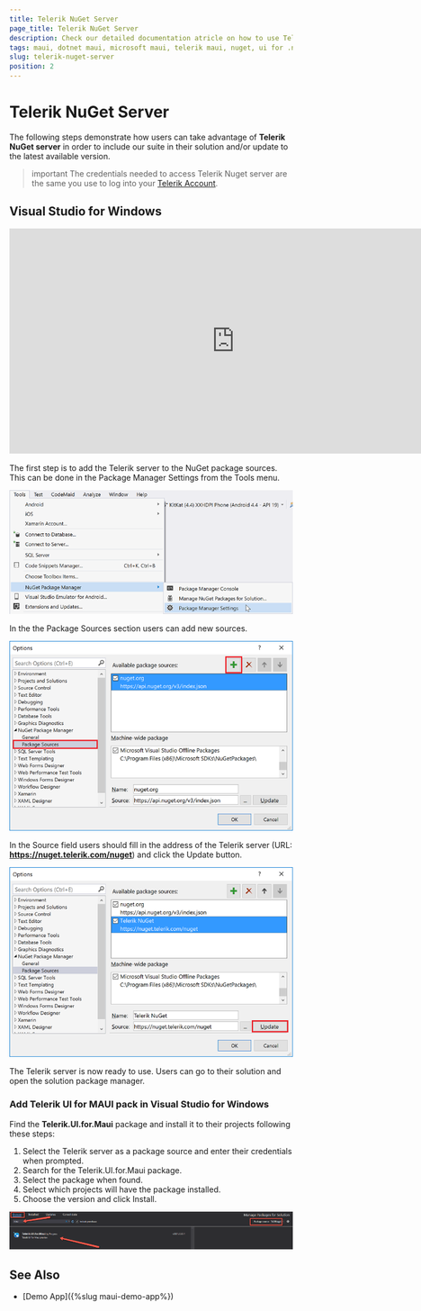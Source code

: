 ```yaml
---
title: Telerik NuGet Server
page_title: Telerik NuGet Server
description: Check our detailed documentation atricle on how to use Telerik UI for MAUI NuGet package.
tags: maui, dotnet maui, microsoft maui, telerik maui, nuget, ui for .net maui
slug: telerik-nuget-server
position: 2
---
```


# Telerik NuGet Server

The following steps demonstrate how users can take advantage of **Telerik NuGet server** in order to include our suite in their solution and/or update to the latest available version.

>important The credentials needed to access Telerik Nuget server are the same you use to log into your [Telerik Account](https://www.telerik.com/account).

## Visual Studio for Windows

<iframe width="800" height="400" src="https://www.youtube.com/embed/c3m_BLMXNDk" frameborder="0" allow="accelerometer; autoplay; encrypted-media; gyroscope; picture-in-picture" allowfullscreen></iframe>

The first step is to add the Telerik server to the NuGet package sources. This can be done in the Package Manager Settings from the Tools menu.

![](images/nuget-vs-pm-settings.png)

In the the Package Sources section users can add new sources.

![](images/nuget-vs-add-source.png)

In the Source field users should fill in the address of the Telerik server (URL: **https://nuget.telerik.com/nuget**) and click the Update button.

![](images/nuget-vs-telerik-server.png)

The Telerik server is now ready to use. Users can go to their solution and open the solution package manager.

### Add Telerik UI for MAUI pack in Visual Studio for Windows

Find the **Telerik.UI.for.Maui** package and install it to their projects following these steps:

1. Select the Telerik server as a package source and enter their credentials when prompted.
1. Search for the Telerik.UI.for.Maui package.
1. Select the package when found.
1. Select which projects will have the package installed.
1. Choose the version and click Install.

![](images/maui-nuget.png)

## See Also

- [Demo App]({%slug maui-demo-app%})
